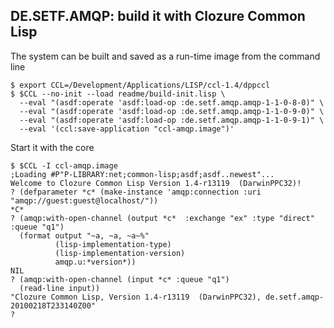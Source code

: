 
DE.SETF.AMQP: build it with Clozure Common Lisp
------------

The system can be built and saved as a run-time image from the command line

    $ export CCL=/Development/Applications/LISP/ccl-1.4/dppccl
    $ $CCL --no-init --load readme/build-init.lisp \
      --eval "(asdf:operate 'asdf:load-op :de.setf.amqp.amqp-1-1-0-8-0)" \
      --eval "(asdf:operate 'asdf:load-op :de.setf.amqp.amqp-1-1-0-9-0)" \
      --eval "(asdf:operate 'asdf:load-op :de.setf.amqp.amqp-1-1-0-9-1)" \
      --eval '(ccl:save-application "ccl-amqp.image")'

Start it with the core

    $ $CCL -I ccl-amqp.image
    ;Loading #P"P-LIBRARY:net;common-lisp;asdf;asdf..newest"...
    Welcome to Clozure Common Lisp Version 1.4-r13119  (DarwinPPC32)!
    ? (defparameter *c* (make-instance 'amqp:connection :uri "amqp://guest:guest@localhost/"))
    *C*
    ? (amqp:with-open-channel (output *c*  :exchange "ex" :type "direct" :queue "q1")
      (format output "~a, ~a, ~a~%"
              (lisp-implementation-type)
              (lisp-implementation-version)
              amqp.u:*version*))
    NIL
    ? (amqp:with-open-channel (input *c* :queue "q1")
      (read-line input))
    "Clozure Common Lisp, Version 1.4-r13119  (DarwinPPC32), de.setf.amqp-20100218T233140Z00"
    ? 

